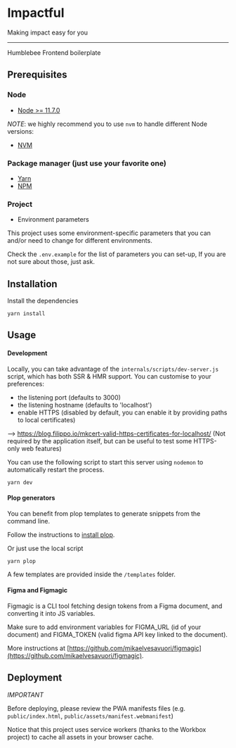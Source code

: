 # Impactful

Making impact easy for you

---

Humblebee Frontend boilerplate

## Prerequisites

### Node

- [Node >= 11.7.0](https://nodejs.org/en/)

_NOTE_: we highly recommend you to use `nvm` to handle different Node versions:

- [NVM](https://github.com/nvm-sh/nvm)

### Package manager (just use your favorite one)

- [Yarn](https://yarnpkg.com/lang/en/)
- [NPM](https://docs.npmjs.com/downloading-and-installing-node-js-and-npm)

### Project

- Environment parameters

This project uses some environment-specific parameters that you can and/or need to change for different environments.

Check the `.env.example` for the list of parameters you can set-up,
If you are not sure about those, just ask.

## Installation

Install the dependencies

`yarn install`

## Usage

#### Development

Locally, you can take advantage of the `internals/scripts/dev-server.js` script, which has both SSR & HMR support.
You can customise to your preferences:

- the listening port (defaults to 3000)
- the listening hostname (defaults to 'localhost')
- enable HTTPS (disabled by default, you can enable it by providing paths to local certificates)

--> https://blog.filippo.io/mkcert-valid-https-certificates-for-localhost/
(Not required by the application itself, but can be useful to test some HTTPS-only web features)

You can use the following script to start this server using `nodemon` to automatically restart the process.

`yarn dev`

#### Plop generators

You can benefit from plop templates to generate snippets from the command line.

Follow the instructions to [install plop](https://plopjs.com/documentation/#getting-started).

Or just use the local script

`yarn plop`

A few templates are provided inside the `/templates` folder.

#### Figma and Figmagic

Figmagic is a CLI tool fetching design tokens from a Figma document, and converting it into JS variables.

Make sure to add environment variables for FIGMA_URL (id of your document) and FIGMA_TOKEN (valid figma API key linked to the document).

More instructions at [https://github.com/mikaelvesavuori/figmagic](https://github.com/mikaelvesavuori/figmagic).

## Deployment

_IMPORTANT_

Before deploying, please review the PWA manifests files (e.g. `public/index.html`, `public/assets/manifest.webmanifest`)

Notice that this project uses service workers (thanks to the Workbox project) to cache all assets in your browser cache.

